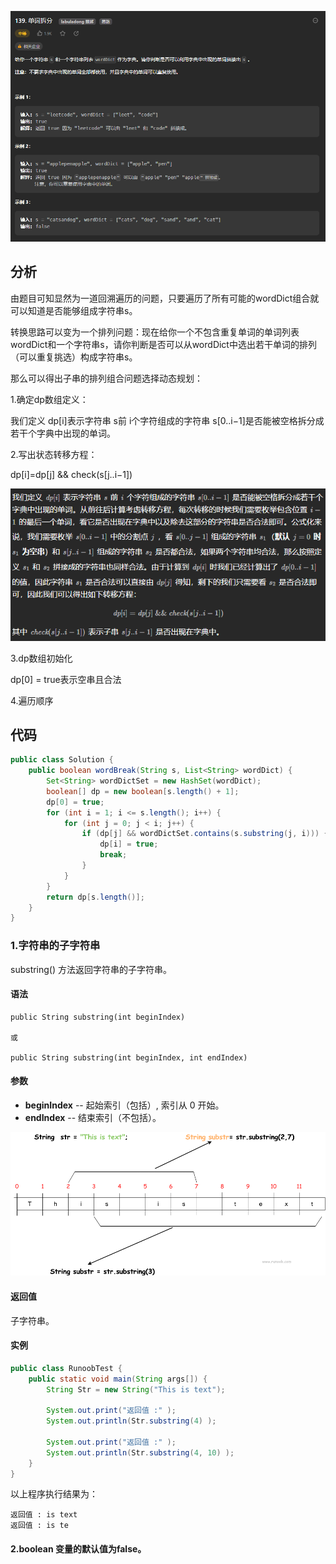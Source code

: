 ![image-20221117140717154](https://raw.githubusercontent.com/qkd90/figureBed/main/202211171407312.png)

## 分析

由题目可知显然为一道回溯遍历的问题，只要遍历了所有可能的wordDict组合就可以知道是否能够组成字符串s。

转换思路可以变为一个排列问题：现在给你一个不包含重复单词的单词列表wordDict和一个字符串s，请你判断是否可以从wordDict中选出若干单词的排列（可以重复挑选）构成字符串s。

那么可以得出子串的排列组合问题选择动态规划：

1.确定dp数组定义：

我们定义 dp[i]表示字符串 s前 i个字符组成的字符串 s[0..i−1]是否能被空格拆分成若干个字典中出现的单词。

2.写出状态转移方程：

dp[i]=dp[j] && check(s[j..i−1])

![image-20221117153835940](https://raw.githubusercontent.com/qkd90/figureBed/main/202211171538014.png)

3.dp数组初始化

dp[0] = true表示空串且合法

4.遍历顺序

## 代码

```java
public class Solution {
    public boolean wordBreak(String s, List<String> wordDict) {
        Set<String> wordDictSet = new HashSet(wordDict);
        boolean[] dp = new boolean[s.length() + 1];
        dp[0] = true;
        for (int i = 1; i <= s.length(); i++) {
            for (int j = 0; j < i; j++) {
                if (dp[j] && wordDictSet.contains(s.substring(j, i))) {
                    dp[i] = true;
                    break;
                }
            }
        }
        return dp[s.length()];
    }
}
```

### 1.字符串的子字符串

substring() 方法返回字符串的子字符串。

#### 语法

```
public String substring(int beginIndex)

或

public String substring(int beginIndex, int endIndex)
```

#### 参数

- **beginIndex** -- 起始索引（包括）, 索引从 0 开始。
- **endIndex** -- 结束索引（不包括）。

![img](https://raw.githubusercontent.com/qkd90/figureBed/main/202302281121892.png)

#### 返回值

子字符串。

#### 实例

```java
public class RunoobTest {
    public static void main(String args[]) {
        String Str = new String("This is text");
 
        System.out.print("返回值 :" );
        System.out.println(Str.substring(4) );
 
        System.out.print("返回值 :" );
        System.out.println(Str.substring(4, 10) );
    }
}
```

以上程序执行结果为：

```
返回值 : is text
返回值 : is te
```

#### 2.boolean 变量的默认值为false。
